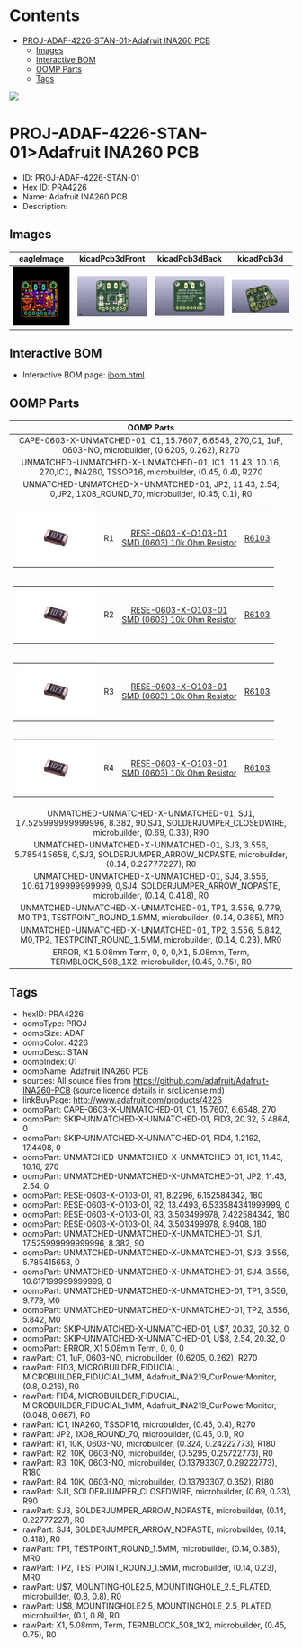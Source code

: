 



Contents
========

* [PROJ-ADAF-4226-STAN-01>Adafruit INA260 PCB](#proj-adaf-4226-stan-01adafruit-ina260-pcb)
	* [Images](#images)
	* [Interactive BOM](#interactive-bom)
	* [OOMP Parts](#oomp-parts)
	* [Tags](#tags)
  
![][im]
# PROJ-ADAF-4226-STAN-01>Adafruit INA260 PCB

- ID: PROJ-ADAF-4226-STAN-01
- Hex ID: PRA4226
- Name: Adafruit INA260 PCB
- Description: 

## Images
  
  

|eagleImage|kicadPcb3dFront|kicadPcb3dBack|kicadPcb3d|
| :---: | :---: | :---: | :---: |
|[![eagleImage](eagleImage_140.png)](eagleImage_600.png)|[![kicadPcb3dFront](kicadPcb3dFront_140.png)](kicadPcb3dFront_600.png)|[![kicadPcb3dBack](kicadPcb3dBack_140.png)](kicadPcb3dBack_600.png)|[![kicadPcb3d](kicadPcb3d_140.png)](kicadPcb3d_600.png)|

## Interactive BOM

- Interactive BOM page: [ibom.html](kicad/bom/ibom.html)

## OOMP Parts
  

|OOMP Parts|
| :---: |
|CAPE-0603-X-UNMATCHED-01, C1, 15.7607, 6.6548, 270,C1, 1uF, 0603-NO, microbuilder, (0.6205, 0.262), R270|
|UNMATCHED-UNMATCHED-X-UNMATCHED-01, IC1, 11.43, 10.16, 270,IC1, INA260, TSSOP16, microbuilder, (0.45, 0.4), R270|
|UNMATCHED-UNMATCHED-X-UNMATCHED-01, JP2, 11.43, 2.54, 0,JP2, 1X08_ROUND_70, microbuilder, (0.45, 0.1), R0|
|<table><tr><td>![RESE-0603-X-O103-01](https://raw.githubusercontent.com/oomlout/oomlout_OOMP_parts/main/RESE-0603-X-O103-01/image_140.jpg)</td><td> R1</td><td>[RESE-0603-X-O103-01<br>SMD (0603) 10k Ohm Resistor](https://github.com/oomlout/oomlout_OOMP_parts/tree/main/RESE-0603-X-O103-01/)</td><td>[R6103](https://github.com/oomlout/oomlout_OOMP_parts/tree/main/RESE-0603-X-O103-01/)</td></tr></table>|
|<table><tr><td>![RESE-0603-X-O103-01](https://raw.githubusercontent.com/oomlout/oomlout_OOMP_parts/main/RESE-0603-X-O103-01/image_140.jpg)</td><td> R2</td><td>[RESE-0603-X-O103-01<br>SMD (0603) 10k Ohm Resistor](https://github.com/oomlout/oomlout_OOMP_parts/tree/main/RESE-0603-X-O103-01/)</td><td>[R6103](https://github.com/oomlout/oomlout_OOMP_parts/tree/main/RESE-0603-X-O103-01/)</td></tr></table>|
|<table><tr><td>![RESE-0603-X-O103-01](https://raw.githubusercontent.com/oomlout/oomlout_OOMP_parts/main/RESE-0603-X-O103-01/image_140.jpg)</td><td> R3</td><td>[RESE-0603-X-O103-01<br>SMD (0603) 10k Ohm Resistor](https://github.com/oomlout/oomlout_OOMP_parts/tree/main/RESE-0603-X-O103-01/)</td><td>[R6103](https://github.com/oomlout/oomlout_OOMP_parts/tree/main/RESE-0603-X-O103-01/)</td></tr></table>|
|<table><tr><td>![RESE-0603-X-O103-01](https://raw.githubusercontent.com/oomlout/oomlout_OOMP_parts/main/RESE-0603-X-O103-01/image_140.jpg)</td><td> R4</td><td>[RESE-0603-X-O103-01<br>SMD (0603) 10k Ohm Resistor](https://github.com/oomlout/oomlout_OOMP_parts/tree/main/RESE-0603-X-O103-01/)</td><td>[R6103](https://github.com/oomlout/oomlout_OOMP_parts/tree/main/RESE-0603-X-O103-01/)</td></tr></table>|
|UNMATCHED-UNMATCHED-X-UNMATCHED-01, SJ1, 17.525999999999996, 8.382, 90,SJ1, SOLDERJUMPER_CLOSEDWIRE, microbuilder, (0.69, 0.33), R90|
|UNMATCHED-UNMATCHED-X-UNMATCHED-01, SJ3, 3.556, 5.785415658, 0,SJ3, SOLDERJUMPER_ARROW_NOPASTE, microbuilder, (0.14, 0.22777227), R0|
|UNMATCHED-UNMATCHED-X-UNMATCHED-01, SJ4, 3.556, 10.617199999999999, 0,SJ4, SOLDERJUMPER_ARROW_NOPASTE, microbuilder, (0.14, 0.418), R0|
|UNMATCHED-UNMATCHED-X-UNMATCHED-01, TP1, 3.556, 9.779, M0,TP1, TESTPOINT_ROUND_1.5MM, microbuilder, (0.14, 0.385), MR0|
|UNMATCHED-UNMATCHED-X-UNMATCHED-01, TP2, 3.556, 5.842, M0,TP2, TESTPOINT_ROUND_1.5MM, microbuilder, (0.14, 0.23), MR0|
|ERROR, X1 5.08mm Term, 0, 0, 0,X1, 5.08mm, Term, TERMBLOCK_508_1X2, microbuilder, (0.45, 0.75), R0|

## Tags

- hexID: PRA4226
- oompType: PROJ
- oompSize: ADAF
- oompColor: 4226
- oompDesc: STAN
- oompIndex: 01
- oompName: Adafruit INA260 PCB
- sources: All source files from https://github.com/adafruit/Adafruit-INA260-PCB (source licence details in srcLicense.md)
- linkBuyPage: http://www.adafruit.com/products/4226
- oompPart: CAPE-0603-X-UNMATCHED-01, C1, 15.7607, 6.6548, 270
- oompPart: SKIP-UNMATCHED-X-UNMATCHED-01, FID3, 20.32, 5.4864, 0
- oompPart: SKIP-UNMATCHED-X-UNMATCHED-01, FID4, 1.2192, 17.4498, 0
- oompPart: UNMATCHED-UNMATCHED-X-UNMATCHED-01, IC1, 11.43, 10.16, 270
- oompPart: UNMATCHED-UNMATCHED-X-UNMATCHED-01, JP2, 11.43, 2.54, 0
- oompPart: RESE-0603-X-O103-01, R1, 8.2296, 6.152584342, 180
- oompPart: RESE-0603-X-O103-01, R2, 13.4493, 6.533584341999999, 0
- oompPart: RESE-0603-X-O103-01, R3, 3.503499978, 7.422584342, 180
- oompPart: RESE-0603-X-O103-01, R4, 3.503499978, 8.9408, 180
- oompPart: UNMATCHED-UNMATCHED-X-UNMATCHED-01, SJ1, 17.525999999999996, 8.382, 90
- oompPart: UNMATCHED-UNMATCHED-X-UNMATCHED-01, SJ3, 3.556, 5.785415658, 0
- oompPart: UNMATCHED-UNMATCHED-X-UNMATCHED-01, SJ4, 3.556, 10.617199999999999, 0
- oompPart: UNMATCHED-UNMATCHED-X-UNMATCHED-01, TP1, 3.556, 9.779, M0
- oompPart: UNMATCHED-UNMATCHED-X-UNMATCHED-01, TP2, 3.556, 5.842, M0
- oompPart: SKIP-UNMATCHED-X-UNMATCHED-01, U$7, 20.32, 20.32, 0
- oompPart: SKIP-UNMATCHED-X-UNMATCHED-01, U$8, 2.54, 20.32, 0
- oompPart: ERROR, X1 5.08mm Term, 0, 0, 0
- rawPart: C1, 1uF, 0603-NO, microbuilder, (0.6205, 0.262), R270
- rawPart: FID3, MICROBUILDER_FIDUCIAL, MICROBUILDER_FIDUCIAL_1MM, Adafruit_INA219_CurPowerMonitor, (0.8, 0.216), R0
- rawPart: FID4, MICROBUILDER_FIDUCIAL, MICROBUILDER_FIDUCIAL_1MM, Adafruit_INA219_CurPowerMonitor, (0.048, 0.687), R0
- rawPart: IC1, INA260, TSSOP16, microbuilder, (0.45, 0.4), R270
- rawPart: JP2, 1X08_ROUND_70, microbuilder, (0.45, 0.1), R0
- rawPart: R1, 10K, 0603-NO, microbuilder, (0.324, 0.24222773), R180
- rawPart: R2, 10K, 0603-NO, microbuilder, (0.5295, 0.25722773), R0
- rawPart: R3, 10K, 0603-NO, microbuilder, (0.13793307, 0.29222773), R180
- rawPart: R4, 10K, 0603-NO, microbuilder, (0.13793307, 0.352), R180
- rawPart: SJ1, SOLDERJUMPER_CLOSEDWIRE, microbuilder, (0.69, 0.33), R90
- rawPart: SJ3, SOLDERJUMPER_ARROW_NOPASTE, microbuilder, (0.14, 0.22777227), R0
- rawPart: SJ4, SOLDERJUMPER_ARROW_NOPASTE, microbuilder, (0.14, 0.418), R0
- rawPart: TP1, TESTPOINT_ROUND_1.5MM, microbuilder, (0.14, 0.385), MR0
- rawPart: TP2, TESTPOINT_ROUND_1.5MM, microbuilder, (0.14, 0.23), MR0
- rawPart: U$7, MOUNTINGHOLE2.5, MOUNTINGHOLE_2.5_PLATED, microbuilder, (0.8, 0.8), R0
- rawPart: U$8, MOUNTINGHOLE2.5, MOUNTINGHOLE_2.5_PLATED, microbuilder, (0.1, 0.8), R0
- rawPart: X1, 5.08mm, Term, TERMBLOCK_508_1X2, microbuilder, (0.45, 0.75), R0



[im]: kicadPcb3d_450.png
